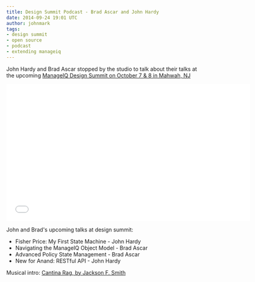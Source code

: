 ```yaml
---
title: Design Summit Podcast - Brad Ascar and John Hardy
date: 2014-09-24 19:01 UTC
author: johnmark
tags:
- design summit
- open source
- podcast
- extending manageiq
---
```


John Hardy and Brad Ascar stopped by the studio to talk about their talks at the upcoming [ManageIQ Design Summit on October 7 & 8 in Mahwah, NJ](http://miqdevsummit14.eventbrite.com/)

<iframe width="640" height="360" src="//www.youtube.com/embed/riRz18yqwfI" frameborder="0" allowfullscreen></iframe>

John and Brad's upcoming talks at design summit:

- Fisher Price: My First State Machine - John Hardy
- Navigating the ManageIQ Object Model - Brad Ascar
- Advanced Policy State Management - Brad Ascar
- New for Anand: RESTful API - John Hardy

Musical intro: [Cantina Rag, by Jackson F. Smith](http://freemusicarchive.org/music/Jackson_F_Smith/Jackson_Frederick_Smith/Cantina_Rag)
